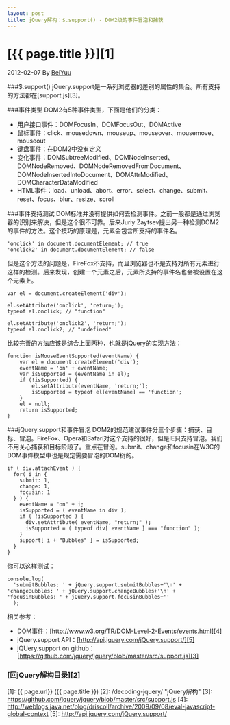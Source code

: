 ```yaml
---
layout: post
title: jQuery解构：$.support() - DOM2级的事件冒泡和捕获
---
```

# [{{ page.title }}][1]
2012-02-07 By [BeiYuu][]

###$.support()
jQuery.support是一系列浏览器的差别的属性的集合。所有支持的方法都在[support.js][3]。

###事件类型
DOM2有5种事件类型，下面是他们的分类：
* 用户接口事件：DOMFocusIn、DOMFocusOut、DOMActive
* 鼠标事件：click、mousedown、mouseup、mouseover、mousemove、mouseout
* 键盘事件：在DOM2中没有定义
* 变化事件：DOMSubtreeModified、DOMNodeInserted、DOMNodeRemoved、DOMNodeRemovedFromDocument、DOMNodeInsertedIntoDocument、DOMAttrModified、DOMCharacterDataModified
* HTML事件：load、unload、abort、error、select、change、submit、reset、focus、blur、resize、scroll

###事件支持测试
DOM标准并没有提供如何去检测事件。之前一般都是通过浏览器的识别来解决，但是这个很不可靠。后来Juriy Zaytsev提出另一种检测DOM2的事件的方法。这个技巧的原理是，元素会包含所支持的事件名。

    'onclick' in document.documentElement; // true
    'onclick2' in document.documentElement; // false

但是这个方法的问题是，FireFox不支持，而且浏览器也不是支持对所有元素进行这样的检测。后来发现，创建一个元素之后，元素所支持的事件名也会被设置在这个元素上。

    var el = document.createElement('div');
     
    el.setAttribute('onclick', 'return;');
    typeof el.onclick; // "function"
     
    el.setAttribute('onclick2', 'return;');
    typeof el.onclick2; // "undefined"

比较完善的方法应该是综合上面两种，也就是jQuery的实现方法：

    function isMouseEventSupported(eventName) {
        var el = document.createElement('div');
        eventName = 'on' + eventName;
        var isSupported = (eventName in el);
        if (!isSupported) {
            el.setAttribute(eventName, 'return;');
            isSupported = typeof el[eventName] == 'function';
        }
        el = null;
        return isSupported;
    }

###jQuery.support和事件冒泡
DOM2的规范建议事件分三个步骤：捕获、目标、冒泡。FireFox、Opera和Safari对这个支持的很好，但是IE只支持冒泡。我们不用关心捕获和目标阶段了。重点在冒泡。submit、change和focusin在W3C的DOM事件模型中也是规定需要冒泡的DOM树的。

    if ( div.attachEvent ) {
      for( i in {
        submit: 1,
        change: 1,
        focusin: 1
      } ) {
        eventName = "on" + i;
        isSupported = ( eventName in div );
        if ( !isSupported ) {
          div.setAttribute( eventName, "return;" );
          isSupported = ( typeof div[ eventName ] === "function" );
        }
        support[ i + "Bubbles" ] = isSupported;
      }
    }

你可以这样测试：

    console.log(
      'submitBubbles: ' + jQuery.support.submitBubbles+'\n' + 'changeBubbles: ' + jQuery.support.changeBubbles+'\n' + 'focusinBubbles: ' + jQuery.support.focusinBubbles+''
      );

相关参考：

* DOM事件：[http://www.w3.org/TR/DOM-Level-2-Events/events.html][4]
* jQuery.support API：[http://api.jquery.com/jQuery.support/][5]
* jQUery.support on github：[https://github.com/jquery/jquery/blob/master/src/support.js][3]

### [回jQuery解构目录][2]
[BeiYuu]:    http://beiyuu.com  "BeiYuu"
[jQuery]:   http://jquery.com/ "jQuery"
[1]:    {{ page.url}}  ({{ page.title }})
[2]:    /decoding-jquery/ "jQuery解构"
[3]:    https://github.com/jquery/jquery/blob/master/src/support.js
[4]:    http://weblogs.java.net/blog/driscoll/archive/2009/09/08/eval-javascript-global-context
[5]:    http://api.jquery.com/jQuery.support/
